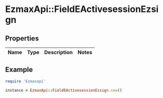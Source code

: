 # EzmaxApi::FieldEActivesessionEzsign

## Properties

| Name | Type | Description | Notes |
| ---- | ---- | ----------- | ----- |

## Example

```ruby
require 'Ezmaxapi'

instance = EzmaxApi::FieldEActivesessionEzsign.new()
```

